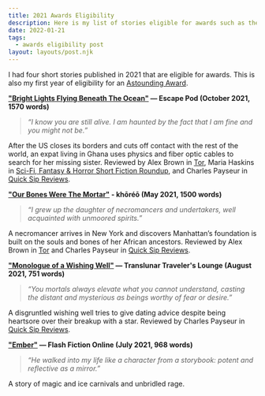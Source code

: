 ```yaml
---
title: 2021 Awards Eligibility
description: Here is my list of stories eligible for awards such as the Hugos, Nebulas, Astounding Awards, etc.
date: 2022-01-21
tags:
  - awards eligibility post
layout: layouts/post.njk
---
```


I had four short stories published in 2021 that are eligible for awards. <!-- excerpt --> This is also my first year of eligibility for an [Astounding Award](https://astoundingaward.info/).

**["Bright Lights Flying Beneath The Ocean"](https://escapepod.org/2021/10/14/escape-pod-806-bright-lights-flying-beneath-the-ocean/) — Escape Pod (October 2021, 1570 words)**

> _“I know you are still alive. I am haunted by the fact that I am fine and you might not be.”_

After the US closes its borders and cuts off contact with the rest of the world, an expat living in Ghana uses physics and fiber optic cables to search for her missing sister. Reviewed by Alex Brown in [Tor](https://www.tor.com/2021/11/08/must-read-speculative-short-fiction-for-october-2021/), Maria Haskins in [Sci-Fi, Fantasy & Horror Short Fiction Roundup](https://maria-is-reading.blogspot.com/2021/11/my-sci-fi-fantasy-horror-short-fiction.html), and Charles Payseur in [Quick Sip Reviews](https://quicksipreviews.blogspot.com/2021/11/quick-sips-11122021.html).

**["Our Bones Were The Mortar"](https://www.khoreomag.com/fiction/our-bones-were-the-mortar/) - khōréō (May 2021, 1500 words)**

> _“I grew up the daughter of necromancers and undertakers, well acquainted with unmoored spirits.”_

A necromancer arrives in New York and discovers Manhattan’s foundation is built on the souls and bones of her African ancestors. Reviewed by Alex Brown in [Tor](https://www.tor.com/2021/07/21/must-read-speculative-short-fiction-june-2021/) and Charles Payseur in [Quick Sip Reviews](http://quicksipreviews.blogspot.com/2021/05/quick-sips-05282021.html).

**["Monologue of a Wishing Well"](https://translunartravelerslounge.com/2021/08/15/monologue-of-a-wishing-well-by-anjali-patel/) — Translunar Traveler's Lounge (August 2021, 751 words)**

> _“You mortals always elevate what you cannot understand, casting the distant and mysterious as beings worthy of fear or desire.”_

A disgruntled wishing well tries to give dating advice despite being heartsore over their breakup with a star. Reviewed by Charles Payseur in [Quick Sip Reviews](https://quicksipreviews.blogspot.com/2021/08/quick-sips-08272021.html).

**["Ember"](https://www.flashfictiononline.com/article/ember/) — Flash Fiction Online (July 2021, 968 words)**

> _“He walked into my life like a character from a storybook: potent and reflective as a mirror.”_

A story of magic and ice carnivals and unbridled rage.
